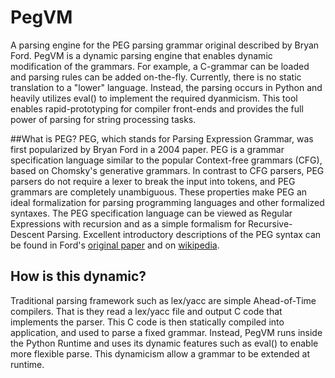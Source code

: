 # PegVM
A parsing engine for the PEG parsing grammar original described by Bryan Ford. PegVM is a dynamic parsing engine that enables dynamic modification of the grammars. For example, a C-grammar can be loaded and parsing rules can be added on-the-fly. Currently, there is no static translation to a "lower" language. Instead, the parsing occurs in Python and heavily utilizes eval() to implement the required dyanmicism. This tool enables rapid-prototyping for compiler front-ends and provides the full power of parsing for string processing tasks.

##What is PEG?
PEG, which stands for Parsing Expression Grammar, was first popularized by Bryan Ford in a 2004 paper. PEG is a grammar specification language similar to the popular Context-free grammars (CFG), based on Chomsky's generative grammars. In contrast to CFG parsers, PEG parsers do not require a lexer to break the input into tokens, and PEG grammars are completely unambiguous. These properties make PEG an ideal formalization for parsing programming languages and other formalized syntaxes. The PEG specification language can be viewed as Regular Expressions with recursion and as a simple formalism for Recursive-Descent Parsing. Excellent introductory descriptions of the PEG syntax can be found in Ford's [original paper](http://pdos.csail.mit.edu/~baford/packrat/popl04/peg-popl04.pdf) and on [wikipedia](http://en.wikipedia.org/wiki/Parsing_expression_grammar).

## How is this dynamic?
Traditional parsing framework such as lex/yacc are simple Ahead-of-Time compilers. That is they read a lex/yacc file and output C code that implements the parser. This C code is then statically compiled into application, and used to parse a fixed grammar. Instead, PegVM runs inside the Python Runtime and uses its dynamic features such as eval() to enable more flexible parse. This dynamicism allow a grammar to be extended at runtime.
